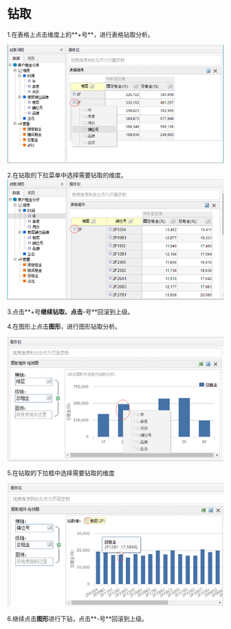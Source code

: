 # 钻取

1.在表格上点击维度上的**+号**，进行表格钻取分析。

![](/assets/import25.png)

2.在钻取的下拉菜单中选择需要钻取的维度。![](/assets/import26.png)

3.点击**+号**继续钻取、点击**-号**回滚到上级。

4.在图形上点击**图形**，进行图形钻取分析。

![](/assets/import27.png)

5.在钻取的下拉框中选择需要钻取的维度

![](/assets/import28.png)

6.继续点击**图形**进行下钻，点击**-号**回滚到上级。

